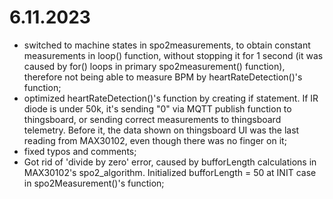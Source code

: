 

# 6.11.2023
- switched to machine states in spo2measurements, to obtain constant measurements in loop() function, without stopping it for 1 second (it was caused by for() loops in primary spo2measurement() function), therefore not being able to measure BPM by heartRateDetection()'s function;<br>
- optimized heartRateDetection()'s function by creating if statement. If IR diode is under 50k, it's sending "0" via MQTT publish function to thingsboard, or sending correct measurements to thingsboard telemetry. Before it, the data shown on thingsboard UI was the last reading from MAX30102, even though there was no finger on it;<br>
- fixed typos and comments;<br>
- Got rid of 'divide by zero' error, caused by bufforLength calculations in MAX30102's spo2_algorithm. Initialized bufforLength = 50 at INIT case in spo2Measurement()'s function;<br>


